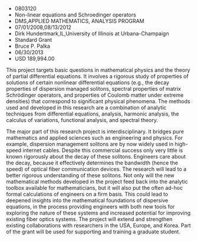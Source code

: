 
* 0803120
* Non-linear equations and Schroedinger operators
* DMS,APPLIED MATHEMATICS, ANALYSIS PROGRAM
* 07/01/2008,08/13/2012
* Dirk Hundertmark,IL,University of Illinois at Urbana-Champaign
* Standard Grant
* Bruce P. Palka
* 06/30/2013
* USD 189,994.00

This project targets basic questions in mathematical physics and the theory of
partial differential equations. It involves a rigorous study of properties of
solutions of certain nonlinear differential equations (e.g., the decay
properties of dispersion managed solitons, spectral properties of matrix
Schrödinger operators, and properties of Coulomb matter under extreme densities)
that correspond to significant physical phenomena. The methods used and
developed in this research are a combination of analytic techniques from
differential equations, analysis, harmonic analysis, the calculus of variations,
functional analysis, and spectral theory.

The major part of this research project is interdisciplinary. It bridges pure
mathematics and applied sciences such as engineering and physics. For example,
dispersion management solitons are by now widely used in high-speed internet
cables. Despite this commercial success only very little is known rigorously
about the decay of these solitons. Engineers care about the decay, because it
effectively determines the bandwidth (hence the speed) of optical fiber
communication devices. The research will lead to a better rigorous understanding
of these solitons. Not only will the new mathematical methods developed in the
project feed back into the analytic toolbox available for mathematicians, but it
will also put the often ad-hoc formal calculations of engineers on a firm basis.
This could lead to deepened insights into the mathematical foundations of
dispersive equations, in the process providing engineers with both new tools for
exploring the nature of these systems and increased potential for improving
existing fiber optics systems. The project will extend and strengthen existing
collaborations with researchers in the USA, Europe, and Korea. Part of the grant
will be used for supporting and training a graduate student.
